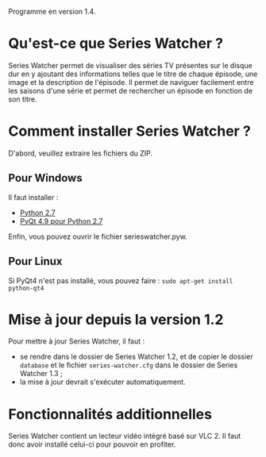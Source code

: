 Programme en version 1.4.

# Qu'est-ce que Series Watcher ?

Series Watcher permet de visualiser des séries TV présentes sur le disque dur en y ajoutant des informations telles que le titre de chaque épisode, une image et la description de l'épisode. Il permet de naviguer facilement entre les saisons d'une série et permet de rechercher un épisode en fonction de son titre.


# Comment installer Series Watcher ?

D'abord, veuillez extraire les fichiers du ZIP.


## Pour Windows

Il faut installer :

- [Python 2.7](http://python.org/ftp/python/2.7.3/python-2.7.3.msi)
- [PyQt 4.9 pour Python 2.7](http://sourceforge.net/projects/pyqt/files/PyQt4/PyQt-4.9.5/PyQt-Py2.7-x86-gpl-4.9.5-1.exe/download)

Enfin, vous pouvez ouvrir le fichier serieswatcher.pyw.


## Pour Linux

Si PyQt4 n'est pas installé, vous pouvez faire : `sudo apt-get install python-qt4`


# Mise à jour depuis la version 1.2

Pour mettre à jour Series Watcher, il faut :

- se rendre dans le dossier de Series Watcher 1.2, et de copier le dossier `database` et le fichier `series-watcher.cfg` dans le dossier de Series Watcher 1.3 ;
- la mise à jour devrait s'exécuter automatiquement.


# Fonctionnalités additionnelles

Series Watcher contient un lecteur vidéo intégré basé sur VLC 2. Il faut donc avoir installé celui-ci pour pouvoir en profiter.
